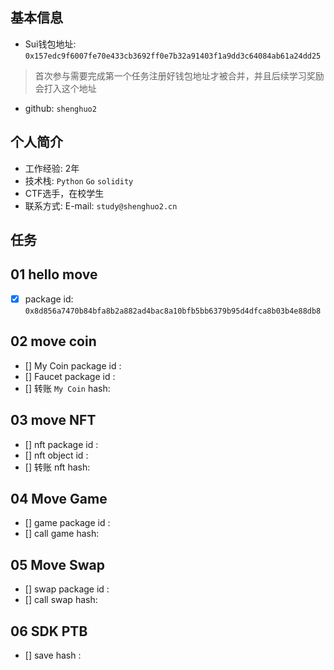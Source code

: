 ## 基本信息
- Sui钱包地址: `0x157edc9f6007fe70e433cb3692ff0e7b32a91403f1a9dd3c64084ab61a24dd25`
> 首次参与需要完成第一个任务注册好钱包地址才被合并，并且后续学习奖励会打入这个地址
- github: `shenghuo2`

## 个人简介
- 工作经验: 2年
- 技术栈: `Python` `Go` `solidity` 
- CTF选手，在校学生
- 联系方式: E-mail: `study@shenghuo2.cn` 

## 任务

##   01 hello move  
- [x] package id: `0x8d856a7470b84bfa8b2a882ad4bac8a10bfb5bb6379b95d4dfca8b03b4e88db8`

##   02 move coin
- [] My Coin package id : 
- [] Faucet package id : 
- [] 转账 `My Coin` hash:

##   03 move NFT
- [] nft package id :
- [] nft object id : 
- [] 转账 nft  hash:

##   04 Move Game
- [] game package id :
- [] call game hash:

##   05 Move Swap
- [] swap package id :
- [] call swap hash:

##   06 SDK PTB
- [] save hash :
